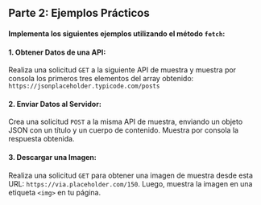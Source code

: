 ## Parte 2: Ejemplos Prácticos

#### Implementa los siguientes ejemplos utilizando el método `fetch`:
#### 1. Obtener Datos de una API:
Realiza una solicitud `GET` a la siguiente API de muestra y muestra por consola los primeros tres elementos del array obtenido: `https://jsonplaceholder.typicode.com/posts`
#### 2. Enviar Datos al Servidor:
Crea una solicitud `POST` a la misma API de muestra, enviando un objeto JSON con un título y un cuerpo de contenido. Muestra por consola la respuesta obtenida.
#### 3. Descargar una Imagen:
Realiza una solicitud `GET` para obtener una imagen de muestra desde esta URL: `https://via.placeholder.com/150`. Luego, muestra la imagen en una etiqueta `<img>` en tu
página.